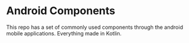 # Android Components
This repo has a set of commonly used components through the android mobile applications.
Everything made in Kotlin.


